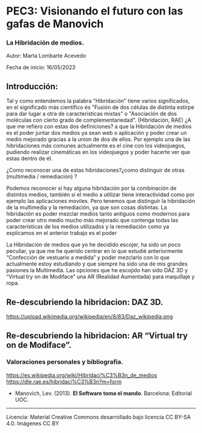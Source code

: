 # PEC3: Visionando el futuro con las gafas de Manovich 

### La Hibridación de medios. 


Autor: Marta Lombarte Acevedo


Fecha de inicio: 16/05/2023 



## Introducción:
Tal y como entendemos la palabra "Hibridación" tiene varios significados, en el significado más científico és "Fusión de dos células de distinta estirpe para dar lugar a otra de características mixtas" o "Asociación de dos moléculas con cierto grado de complementariedad". (Hibridación, RAE) ¿A que me refiero con estas dos definiciones? a que la Hibridación de medios es el poder juntar dos medios ya sean web o aplicación y poder crear un medio mejorado gracias a la union de dos de ellos.
Por ejemplo una de las hibridaciones más comunes actualmente es el cine con los videojuegos, pudiendo realizar cinemáticas en los videojuegos y poder hacerte ver que estas dentro de él.

¿Como reconocer una de estas hibridaciones?¿como distinguir de otras  (multimedia / remediación) ?

Podemos reconocer si hay alguna hibridación por la combinación de distintos medios, también si el medio a utilizar tiene interactividad como por ejemplo las aplicaciones moviles.
Pero tenemos que distinguir la hibridación de la multimedia y la remediación, ya que son cosas distintas. La hibridación es poder mezclar medios tanto antiguos como modernos para poder crear otro medio mucho más mejorado que contenga todas las características de los medios utilizados y la remediación como ya explicamos en el anterior trabajo es el poder 

La Hibridación de medios que yo he decidido escojer, ha sido un poco peculiar, ya que me he querido centrar en lo que estudié anteriormente “Confección de vestuario a medida” y poder mezclarlo con lo que actualmente estoy estudiando y que siempre ha sido una de mis grandes pasiones la Multimedia. Las opciones que he escojido han sido DAZ 3D y “Virtual try on de Modiface” una AR (Realidad Aumentada) para maquillaje y ropa.


## Re-descubriendo la hibridacion: DAZ 3D.

https://upload.wikimedia.org/wikipedia/en/8/83/Daz_wikipedia.png



## Re-descubriendo la hibridacion: AR “Virtual try on de Modiface”.




### Valoraciones personales y bibliografía.
https://es.wikipedia.org/wiki/Hibridaci%C3%B3n_de_medios
https://dle.rae.es/hibridaci%C3%B3n?m=form

* Manovich, Lev. (2013). **El Software toma el mando**. Barcelona: Editorial UOC. 


----

Licencia: Material Creative Commons desarrollado bajo licencia CC BY-SA 4.0. Imágenes CC BY  
